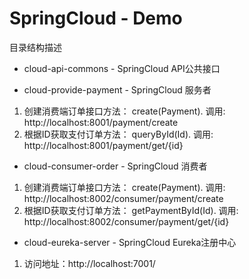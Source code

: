 SpringCloud - Demo
==============================



目录结构描述
* cloud-api-commons - SpringCloud API公共接口

* cloud-provide-payment - SpringCloud 服务者
1. 创建消费端订单接口方法： create(Payment). 调用: http://localhost:8001/payment/create
2. 根据ID获取支付订单方法： queryById(Id). 调用: http://localhost:8001/payment/get/{id}

* cloud-consumer-order - SpringCloud 消费者 
1. 创建消费端订单接口方法： create(Payment). 调用: http://localhost:8002/consumer/payment/create
2. 根据ID获取支付订单方法： getPaymentById(Id). 调用: http://localhost:8002/consumer/payment/get/{id}

* cloud-eureka-server - SpringCloud Eureka注册中心
1. 访问地址：http://localhost:7001/
